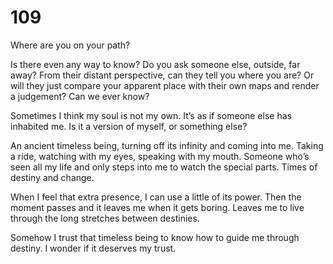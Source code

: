 # 109

Where are you on your path?

Is there even any way to know? Do you ask someone else, outside, far away? From their distant perspective, can they tell you where you are? Or will they just compare your apparent place with their own maps and render a judgement? Can we ever know? 

Sometimes I think my soul is not my own. It’s as if someone else has inhabited me. Is it a version of myself, or something else?

An ancient timeless being, turning off its infinity and coming into me. Taking a ride, watching with my eyes, speaking with my mouth. Someone who’s seen all my life and only steps into me to watch the special parts. Times of destiny and change.

When I feel that extra presence, I can use a little of its power. Then the moment passes and it leaves me when it gets boring. Leaves me to live through the long stretches between destinies.  

Somehow I trust that timeless being to know how to guide me through destiny. I wonder if it deserves my trust. 